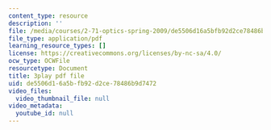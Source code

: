 ```yaml
---
content_type: resource
description: ''
file: /media/courses/2-71-optics-spring-2009/de5506d16a5bfb92d2ce78486b9d7472_X6cea7dAhBc.pdf
file_type: application/pdf
learning_resource_types: []
license: https://creativecommons.org/licenses/by-nc-sa/4.0/
ocw_type: OCWFile
resourcetype: Document
title: 3play pdf file
uid: de5506d1-6a5b-fb92-d2ce-78486b9d7472
video_files:
  video_thumbnail_file: null
video_metadata:
  youtube_id: null
---
```

